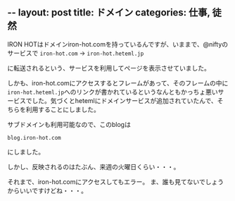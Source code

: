 --
layout: post
title: ドメイン
categories: 仕事, 徒然
--

IRON HOTはドメインiron-hot.comを持っているんですが、いままで、@niftyのサービスで
`iron-hot.com` → `iron-hot.heteml.jp`

に転送されるという、サービスを利用してページを表示させていました。

しかも、iron-hot.comにアクセスするとフレームがあって、そのフレームの中に`iron-hot.heteml.jp`へのリンクが書かれているというなんともかっちょ悪いサービスでした。気づくとhetemlにドメインサービスが追加されていたんで、そちらを利用することにしました。

サブドメインも利用可能なので、このblogは

`blog.iron-hot.com`

にしました。

しかし、反映されるのはたぶん、来週の火曜日くらい・・・。

それまで、iron-hot.comにアクセスしてもエラー。
ま、誰も見てないでしょうからいいですけどね・・・。
